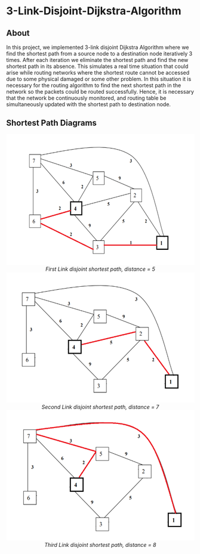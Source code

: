 # 3-Link-Disjoint-Dijkstra-Algorithm

## About
In this project, we implemented 3-link disjoint Dijkstra Algorithm where we find the shortest path from a source node to a destination node iteratively 3 times. After each iteration we eliminate the shortest path and find the new shortest path in its absence. This simulates a real time situation that could arise while routing networks where the shortest route cannot be accessed due to some physical damaged or some other problem. In this situation it is necessary for the routing algorithm to find the next shortest path in the network so the packets could be routed successfully. Hence, it is necessary that the network be continuously monitored, and routing table be simultaneously updated with the shortest path to destination node.

## Shortest Path Diagrams
<p align="center">
<img src="images/firstLink.png" width="550" height="350" title="First Link disjoint shortest path, distance = 5">
<em>First Link disjoint shortest path, distance = 5</em>
<img src="images/secondLink.png" width="550" height="350" title="Second Link disjoint shortest path, distance = 7">
<em>Second Link disjoint shortest path, distance = 7</em>
<img src="images/thirdLink.png" width="550" height="350" title="Third Link disjoint shortest path, distance = 8">
<em>Third Link disjoint shortest path, distance = 8</em>
</p>
